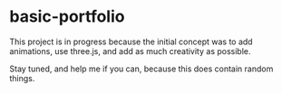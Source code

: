 # basic-portfolio

This project is in progress because the initial concept was to add animations, use three.js, and add as much creativity as possible. 

Stay tuned, and help me if you can, because this does contain random things.
